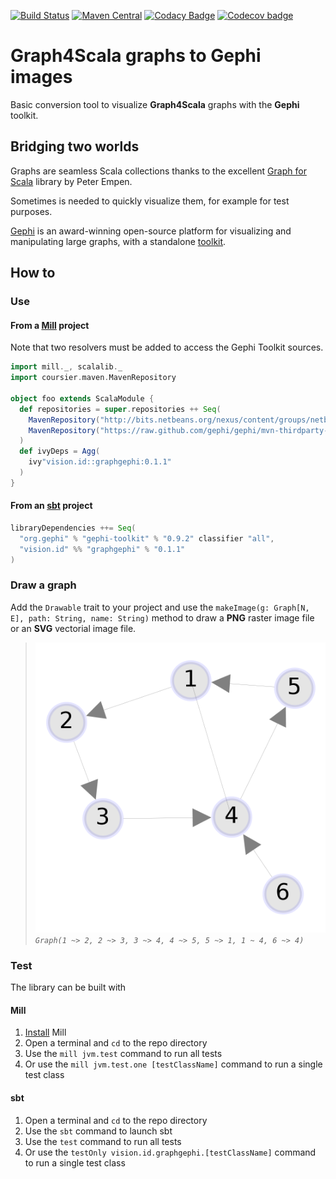 [![Build Status][travis-badge]][travis-link] [![Maven Central][maven-badge]][maven-link] [![Codacy Badge][codacy-badge]][codacy-link] [![Codecov badge][codecov-badge]][codecov-link]

# Graph4Scala graphs to Gephi images

Basic conversion tool to visualize **Graph4Scala** graphs with the **Gephi** toolkit.

## Bridging two worlds

Graphs are seamless Scala collections thanks to the excellent [Graph for Scala](https://scala-graph.org/) library by Peter Empen.

Sometimes is needed to quickly visualize them, for example for test purposes.

[Gephi](https://github.com/gephi/gephi) is an award-winning open-source platform for visualizing and manipulating large graphs, with a standalone [toolkit](https://github.com/gephi/gephi-toolkit).

## How to

### Use

#### From a **[Mill](http://www.lihaoyi.com/mill)** project

Note that two resolvers must be added to access the Gephi Toolkit sources.

```scala
import mill._, scalalib._
import coursier.maven.MavenRepository

object foo extends ScalaModule {
  def repositories = super.repositories ++ Seq(
    MavenRepository("http://bits.netbeans.org/nexus/content/groups/netbeans/"),
    MavenRepository("https://raw.github.com/gephi/gephi/mvn-thirdparty-repo/")
  )
  def ivyDeps = Agg(
    ivy"vision.id::graphgephi:0.1.1"
  )
}
```

#### From an **[sbt](https://www.scala-sbt.org/)** project

```scala
libraryDependencies ++= Seq(
  "org.gephi" % "gephi-toolkit" % "0.9.2" classifier "all",
  "vision.id" %% "graphgephi" % "0.1.1"
)
```

### Draw a graph

Add the `Drawable` trait to your project and use the `makeImage(g: Graph[N, E], path: String, name: String)` method to draw a **PNG** raster image file or an **SVG** vectorial image file.
> ![directed graph image](docs/directed.png)
> _`Graph(1 ~> 2, 2 ~> 3, 3 ~> 4, 4 ~> 5, 5 ~> 1, 1 ~ 4, 6 ~> 4)`_

### Test

The library can be built with

#### Mill

1.  [Install](http://www.lihaoyi.com/mill/#installation) Mill
2.  Open a terminal and `cd` to the repo directory
3.  Use the `mill jvm.test` command to run all tests
4.  Or use the `mill jvm.test.one [testClassName]` command to run a single test class

#### sbt

1.  Open a terminal and `cd` to the repo directory
2.  Use the `sbt` command to launch sbt
3.  Use the `test` command to run all tests
4.  Or use the `testOnly vision.id.graphgephi.[testClassName]` command to run a single test class

[travis-badge]: https://travis-ci.org/mcallisto/scala-graph-to-gephi.svg?branch=master
[travis-link]: https://travis-ci.org/mcallisto/scala-graph-to-gephi
[maven-badge]: https://maven-badges.herokuapp.com/maven-central/vision.id/graphgephi_2.12/badge.svg
[maven-link]: https://maven-badges.herokuapp.com/maven-central/vision.id/graphgephi_2.12
[codacy-badge]: https://api.codacy.com/project/badge/Grade/10ccdeb613904b878c6eda2f0d82d851
[codacy-link]: https://www.codacy.com/app/mcallisto/scala-graph-to-gephi?utm_source=github.com&amp;utm_medium=referral&amp;utm_content=mcallisto/scala-graph-to-gephi&amp;utm_campaign=Badge_Grade
[codecov-badge]: https://codecov.io/gh/mcallisto/scala-graph-to-gephi/branch/master/graph/badge.svg
[codecov-link]: https://codecov.io/gh/mcallisto/scala-graph-to-gephi